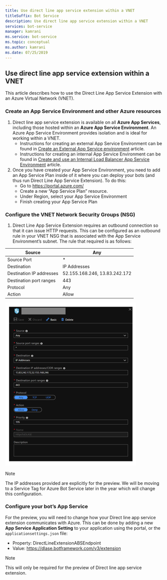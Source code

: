 ```yaml
---
title: Use direct line app service extension within a VNET
titleSuffix: Bot Service
description: Use direct line app service extension within a VNET
services: bot-service
manager: kamrani
ms.service: bot-service
ms.topic: conceptual
ms.author: kamrani 
ms.date: 07/25/2019
---
```


## Use direct line app service extension within a VNET

This article describes how to use the Direct Line App Service Extension with an Azure Virtual Network (VNET).

### Create an App Service Environment and other Azure resources

1. Direct line app service extension is available on all **Azure App Services**, including those hosted within an **Azure App Service Environment**. An Azure App Service Environment provides isolation and is ideal for working within a VNET.
    - Instructions for creating an external App Service Environment can be found in [Create an External App Service environment](https://docs.microsoft.com/en-us/azure/app-service/environment/create-external-ase) article.
    - Instructions for creating an internal App Service Environment can be found in [Create and use an Internal Load Balancer App Service Environment](https://docs.microsoft.com/en-us/azure/app-service/environment/create-ilb-ase) article.
1. Once you have created your App Service Environment, you need to add an App Service Plan inside of it where you can deploy your bots (and thus run Direct Line App Service Extension). To do this:
    - Go to https://portal.azure.com/
    - Create a new “App Service Plan” resource.
    - Under Region, select your App Service Environment
    - Finish creating your App Service Plan

### Configure the VNET Network Security Groups (NSG)

1. Direct Line App Service Extension requires an outbound connection so that it can issue HTTP requests. This can be configured as an outbound rule in your VNET NSG that is associated with the App Service Environment’s subnet. The rule that required is as follows:

|Source|Any|
|---|---|
|Source Port|*|
|Destination|IP Addresses|
|Destination IP addresses|52.155.168.246, 13.83.242.172|
|Destination port ranges|443|
|Protocol|Any|
|Action|Allow|


![Direct line extension architecture](./media/channels/direct-line-extension-vnet.png)

>[!NOTE]
> The IP addresses provided are explicitly for the preview. We will be moving to a Service Tag for Azure Bot Service later in the year which will change this configuration.

### Configure your bot’s App Service

For the preview, you will need to change how your Direct line app service extension communicates with Azure. This can be done by adding a new **App Service Application Setting** to your application using the portal, or the `applicationsettings.json` file:

- Property: DirectLineExtensionABSEndpoint
- Value: https://dlase.botframework.com/v3/extension

>[!NOTE]
> This will only be required for the preview of Direct line app service extension.
